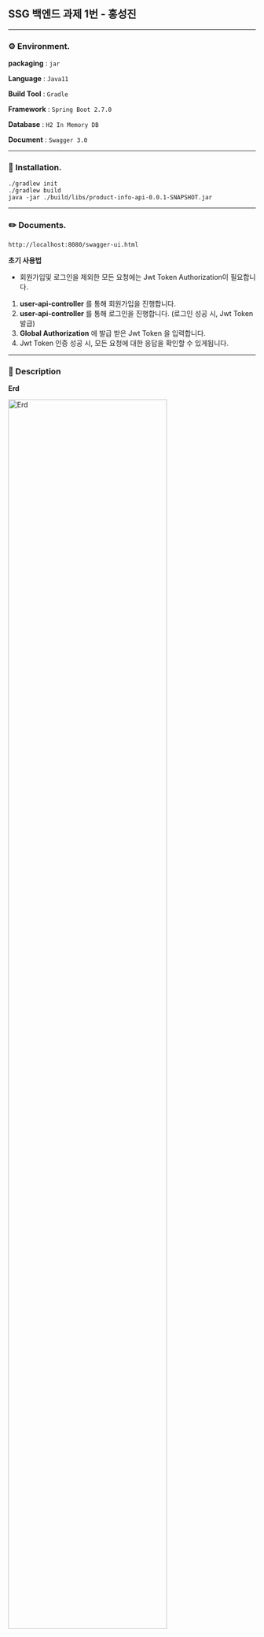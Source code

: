 ## SSG 백엔드 과제 1번 - 홍성진

***

### ⚙️ Environment.
**packaging** : `jar`

**Language** : `Java11`

**Build Tool** : `Gradle`

**Framework** : `Spring Boot 2.7.0`

**Database** : `H2 In Memory DB`

**Document** : `Swagger 3.0`

***

### 🔧 Installation.

```shell
./gradlew init
./gradlew build
java -jar ./build/libs/product-info-api-0.0.1-SNAPSHOT.jar
```

***

### ✏️ Documents.

```shell
http://localhost:8080/swagger-ui.html
```

**초기 사용법**
- 회원가입및 로그인을 제외한 모든 요청에는 Jwt Token Authorization이 필요합니다.
1. **user-api-controller** 를 통해 회원가입을 진행합니다.
2. **user-api-controller** 를 통해 로그인을 진행합니다. (로그인 성공 시, Jwt Token 발급)
3. **Global Authorization** 에 발급 받은 Jwt Token 을 입력합니다.
4. Jwt Token 인증 성공 시, 모든 요청에 대한 응답을 확인할 수 있게됩니다.

***

### 🚀 Description

**Erd**

<img width="80%" alt="Erd" src="https://user-images.githubusercontent.com/56334761/173187924-aa7d925e-e907-4276-8032-f29c60f465be.png">

**Application Architecture**

<img width="80%" alt="architecture" src="https://user-images.githubusercontent.com/56334761/173188504-b1d9bf11-d86a-4a97-9d34-fae7967bebbb.png">

**Summary**

- **Domain**
  1. `Item` 과 `Promotion`의 N:N 관계를  `PromotionItem` 을 추가하여 1:N, 1:N 관계로 풀어냈습니다.
  2. 준영속 상태를 고려하여 `equals()` 와 `hashcode()`를 재정의 하였습니다.
  3. `@MappedSuperclass` , `@EnableJpaAuditing` 을 사용하여 엔티티 등록 시, 생성 시간과 update 시간을 저장하도록 설계하였습니다.

- **Core Business Logic**
  1. `Item` 등록 시, 매칭 가능한 `Promotion` 을 `DB` 에서 찾아 연동시켰습니다.
  2. `Promotion` 등록 시, 매칭 가능한 `Item`을 `DB` 에서 찾아 연동시켰습니다.
  3. 주문 가능한 `Item` 조회 시, 탈퇴한 회원이 조회를 할 때 예외가 발생하도록 설계하였습니다.
  4. `Item` 과 `Promotion` 함께 조회시, `JPA` 의 `default-batch-fetch`를 통하여 쿼리 통신의 양이 줄어들도록 설계하였습니다.
  5. 회원가입, 로그인 외의 모든 request는 선제 Jwt Token의 검증을 요하도록 설계하였습니다.

- **Security**
  1. 대칭키 방식을 활용하여 `Jwt Server`를 통하여 `Token`을 발급 받습니다.
  2. 요청에 대한 `Custom Filter` 를 `UsernamePasswordAuthenticationFilter` 전에 등록하여, 
   `Token`의 인증을 선제적으로 담당하도록 설계하였습니다.
